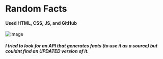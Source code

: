 # Random Facts
#### Used HTML, CSS, JS, and GitHub
![image](https://user-images.githubusercontent.com/98428365/236636729-b4b21d0a-fab3-4a9f-b99d-8a8355153c2e.png)
##### I tried to look for an API that generates facts (to use it as a source) but couldnt find an UPDATED version of it.

